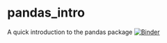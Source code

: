 # pandas_intro
A quick introduction to the pandas package
[![Binder](https://mybinder.org/badge_logo.svg)](https://mybinder.org/v2/gh/simonpmartin/pandas_intro/main?labpath=Introduction%20to%20Pandas.ipynb)
